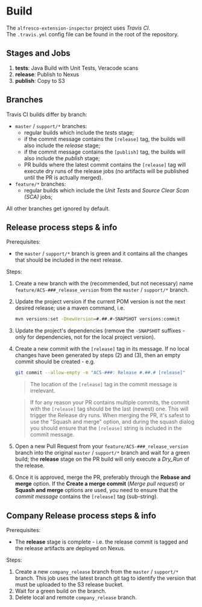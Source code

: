 # Build
The `alfresco-extension-inspector` project uses _Travis CI_. \
The `.travis.yml` config file can be found in the root of the repository.


## Stages and Jobs
1. **tests**:  Java Build with Unit Tests, Veracode scans
2. **release**: Publish to Nexus
3. **publish**: Copy to S3


## Branches
Travis CI builds differ by branch:
* `master` / `support/*` branches:
  - regular builds which include the _tests_ stage;
  - if the commit message contains the `[release]` tag, the builds will also 
  include the _release_ stage;
  - if the commit message contains the `[publish]` tag, the builds will also 
  include the _publish_ stage;
  - PR builds where the latest commit contains the `[release]` tag will execute dry runs 
  of the release jobs (no artifacts will be published until the PR is actually merged).
* `feature/*` branches:
  - regular builds which include the _Unit Tests_ and _Source Clear Scan (SCA)_ jobs;

All other branches get ignored by default.


## Release process steps & info
Prerequisites:
 - the `master` / `support/*` branch is green and it contains all the changes that should be 
 included in the next release.

Steps:
1. Create a new branch with the (recommended, but not necessary) name `feature/ACS-###_release_version` from the
 `master` / `support/*` branch.
2. Update the project version if the current POM version is not the next desired release; use a
maven command, i.e.
    ```bash
    mvn versions:set -DnewVersion=#.##.#-SNAPSHOT versions:commit
    ```
3. Update the project's dependencies (remove the `-SNAPSHOT` suffixes - only for dependencies, not
 for the local project version).
4. Create a new commit with the `[release]` tag in its message. If no local changes have 
been generated by steps (2) and (3), then an empty commit should be created - e.g.
     ```bash
     git commit --allow-empty -m "ACS-###: Release #.##.# [release]"
     ```
 
     > The location of the `[release]` tag in the commit message is irrelevant.

     > If for any reason your PR contains multiple commits, the commit with the `[release]`
     tag should be the last (newest) one. This will trigger the Release dry runs.
     > When merging the PR, it's safest to use the "Squash and merge" option, and during the squash
     dialog you should ensure that the `[release]` string is included in the commit message.
5. Open a new Pull Request from your `feature/ACS-###_release_version` branch into the original
`master` / `support/*` branch and wait for a green build; the **release** stage on the PR build
 will only execute a _Dry_Run_ of the release.
6. Once it is approved, merge the PR, preferably through the **Rebase and merge** option. If the 
**Create a merge commit** (_Merge pull request_) or **Squash and merge** options are used, you 
need to ensure that the _commit message_ contains the `[release]` tag (sub-string).


## Company Release process steps & info
Prerequisites:
  - The **release** stage is complete - i.e. the release commit is tagged and the release 
  artifacts are deployed on Nexus.

Steps:
1. Create a new `company_release` branch from the `master` / `support/*` branch. This job uses 
the latest branch git tag to identify the version that must be uploaded to the S3 release bucket.
2. Wait for a green build on the branch.
3. Delete local and remote `company_release` branch.
